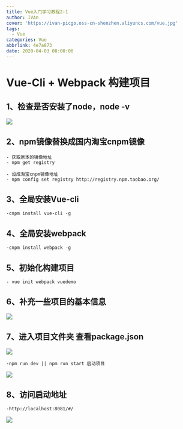 ```yaml
---
title: Vue入门学习教程2-1
author: IVAn
cover: 'https://ivan-picgo.oss-cn-shenzhen.aliyuncs.com/vue.jpg'
tags:
  - Vue
categories: Vue
abbrlink: 4e7a873
date: 2020-04-03 08:00:00
---
```


# **Vue-Cli + Webpack 构建项目** #

## 1、检查是否安装了node，node -v
![](https://ivan-picgo.oss-cn-shenzhen.aliyuncs.com/nodeV.jpg)

## 2、npm镜像替换成国内淘宝cnpm镜像
	
	- 获取原本的镜像地址
    - npm get registry 

	- 设成淘宝cnpm镜像地址
	- npm config set registry http://registry.npm.taobao.org/
	
## 3、全局安装Vue-cli
	
	-cnpm install vue-cli -g

## 4、全局安装webpack
	
	-cnpm install webpack -g

## 5、初始化构建项目
	
	- vue init webpack vuedemo

## 6、补充一些项目的基本信息
![](https://ivan-picgo.oss-cn-shenzhen.aliyuncs.com/vueinit.jpg)

## 7、进入项目文件夹 查看package.json
![](https://ivan-picgo.oss-cn-shenzhen.aliyuncs.com/1585723639(1).jpg)
	
	-npm run dev || npm run start 启动项目

![](https://ivan-picgo.oss-cn-shenzhen.aliyuncs.com/rundev.jpg)

## 8、访问启动地址
	
	-http://localhost:8081/#/

![](https://ivan-picgo.oss-cn-shenzhen.aliyuncs.com/vuedemo.jpg)